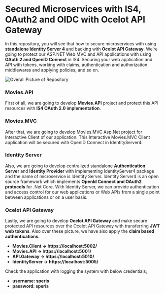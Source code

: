 
# Secured Microservices with IS4, OAuth2 and OIDC with Ocelot API Gateway

In this repository, you will see that how to secure microservices with using **standalone Identity Server 4** and backing with **Ocelot API Gateway**. We’re going to protect our ASP.NET Web MVC and API applications with using **OAuth 2 and OpenID Connect** in IS4. Securing your web application and API with tokens, working with claims, authentication and authorization middlewares and applying policies, and so on.

![Overall Picture of Repository](https://github.com/SalvaPeris/SecureMicroservices/assets/79948536/a866e1d6-376b-4642-9bed-72be3fbc139a)

### Movies.API
First of all, we are going to develop **Movies.API** project and protect this API resources with **IS4 OAuth 2.0 implementation**.

### Movies.MVC
After that, we are going to develop Movies.MVC Asp.Net project for Interactive Client of our application. This Interactive Movies.MVC Client application will be secured with OpenID Connect in IdentityServer4.

### Identity Server
Also, we are going to develop centralized standalone **Authentication Server** and **Identity Provider** with implementing IdentityServer4 package and the name of microservice is Identity Server.
Identity Server4 is an open source framework which implements **OpenId Connect and OAuth2 protocols** for .Net Core.
With Identity Server, we can provide authentication and access control for our web applications or Web APIs from a single point between applications or on a user basis.

### Ocelot API Gateway
Lastly, we are going to develop **Ocelot API Gateway** and make secure protected API resources over the Ocelot API Gateway with transferring **JWT web tokens**.
Also over these picture, we have also apply the **claim based authentications**.

* **Movies.Client -> https://localhost:5002/**
* **Movies.API -> https://localhost:5001/**
* **API.Gateway -> https://localhost:5010/**
* **IdentityServer -> https://localhost:5005/**

Check the application with logging the system with below credentials;
* **username: speris**
* **password: speris**
